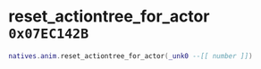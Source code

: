 # reset_actiontree_for_actor `0x07EC142B`

```lua
natives.anim.reset_actiontree_for_actor(_unk0 --[[ number ]])
```